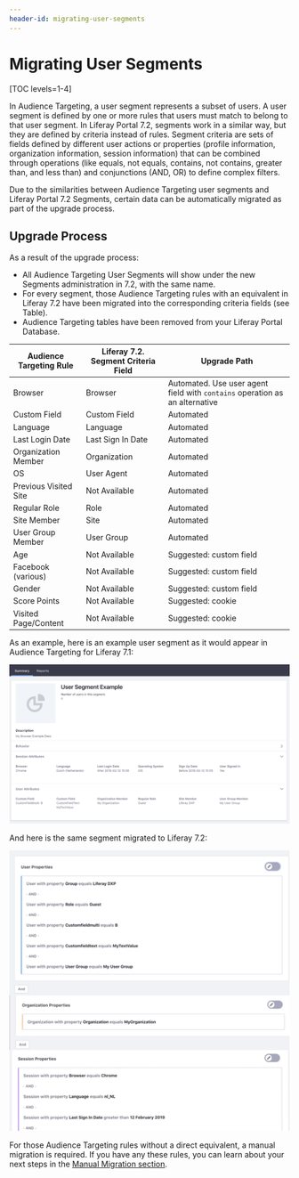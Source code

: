 ```yaml
---
header-id: migrating-user-segments
---
```


# Migrating User Segments

[TOC levels=1-4]

In Audience Targeting, a user segment represents a subset of users. A user segment is defined by one or more rules that users must match to belong to that user segment. In Liferay Portal 7.2, segments work in a similar way, but they are defined by criteria instead of rules. Segment criteria are sets of fields defined by different user actions or properties (profile information, organization information, session information) that can be combined through operations (like equals, not equals, contains, not contains, greater than, and less than) and conjunctions (AND, OR) to define complex filters. 

Due to the similarities between Audience Targeting user segments and Liferay Portal 7.2 Segments, certain data can be automatically migrated as part of the upgrade process.


## Upgrade Process

As a result of the upgrade process:

* All Audience Targeting User Segments will show under the new Segments administration in 7.2, with the same name.
* For every segment, those Audience Targeting rules with an equivalent in Liferay 7.2 have been migrated into the corresponding criteria fields (see Table).
* Audience Targeting tables have been removed from your Liferay Portal Database.


| Audience Targeting Rule | Liferay 7.2. Segment Criteria Field | Upgrade Path
|---                      |---                      |---
| Browser                 | Browser                 | Automated. Use user agent field with `contains` operation as an alternative
| Custom Field            | Custom Field            | Automated
| Language                | Language                | Automated
| Last Login Date         | Last Sign In Date       | Automated
| Organization Member     | Organization            | Automated
| OS                      | User Agent              | Automated
| Previous Visited Site   | Not Available           | Automated
| Regular Role            | Role                    | Automated
| Site Member             | Site                     | Automated
| User Group Member       | User Group              | Automated
| Age                     | Not Available           | Suggested: custom field
| Facebook (various)      | Not Available           | Suggested: custom field
| Gender                  | Not Available           | Suggested: custom field
| Score Points            | Not Available           | Suggested: cookie
| Visited Page/Content    | Not Available           | Suggested: cookie

As an example, here is an example user segment as it would appear in Audience Targeting for Liferay 7.1:

![Figure 1: A Liferay 7.1 Audience Targeting Segment](../../../images/migrating-audience-targeting-segment.png)

And here is the same segment migrated to Liferay 7.2:

![Figure 2: A Liferay 7.2 Segment](../../../images/migrating-new-segment.png)

For those Audience Targeting rules without a direct equivalent, a manual migration is required. If you have any these rules, you can learn about your next steps in the [Manual Migration section](/docs/7-2/deployment/-/knowledge_base/deployment/manual-migration).
